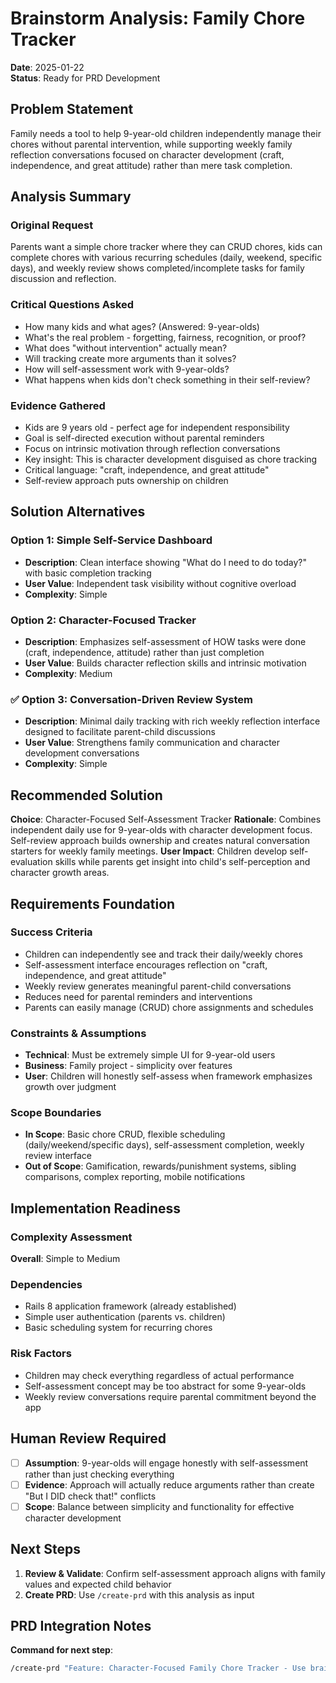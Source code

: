 # Brainstorm Analysis: Family Chore Tracker

**Date**: 2025-01-22  
**Status**: Ready for PRD Development

## Problem Statement
Family needs a tool to help 9-year-old children independently manage their chores without parental intervention, while supporting weekly family reflection conversations focused on character development (craft, independence, and great attitude) rather than mere task completion.

## Analysis Summary
### Original Request
Parents want a simple chore tracker where they can CRUD chores, kids can complete chores with various recurring schedules (daily, weekend, specific days), and weekly review shows completed/incomplete tasks for family discussion and reflection.

### Critical Questions Asked
- How many kids and what ages? (Answered: 9-year-olds)
- What's the real problem - forgetting, fairness, recognition, or proof?
- What does "without intervention" actually mean?
- Will tracking create more arguments than it solves?
- How will self-assessment work with 9-year-olds?
- What happens when kids don't check something in their self-review?

### Evidence Gathered
- Kids are 9 years old - perfect age for independent responsibility
- Goal is self-directed execution without parental reminders
- Focus on intrinsic motivation through reflection conversations
- Key insight: This is character development disguised as chore tracking
- Critical language: "craft, independence, and great attitude"
- Self-review approach puts ownership on children

## Solution Alternatives
### Option 1: Simple Self-Service Dashboard
- **Description**: Clean interface showing "What do I need to do today?" with basic completion tracking
- **User Value**: Independent task visibility without cognitive overload
- **Complexity**: Simple

### Option 2: Character-Focused Tracker
- **Description**: Emphasizes self-assessment of HOW tasks were done (craft, independence, attitude) rather than just completion
- **User Value**: Builds character reflection skills and intrinsic motivation
- **Complexity**: Medium

### ✅ Option 3: Conversation-Driven Review System
- **Description**: Minimal daily tracking with rich weekly reflection interface designed to facilitate parent-child discussions
- **User Value**: Strengthens family communication and character development conversations
- **Complexity**: Simple

## Recommended Solution
**Choice**: Character-Focused Self-Assessment Tracker
**Rationale**: Combines independent daily use for 9-year-olds with character development focus. Self-review approach builds ownership and creates natural conversation starters for weekly family meetings.
**User Impact**: Children develop self-evaluation skills while parents get insight into child's self-perception and character growth areas.

## Requirements Foundation
### Success Criteria
- Children can independently see and track their daily/weekly chores
- Self-assessment interface encourages reflection on "craft, independence, and great attitude"
- Weekly review generates meaningful parent-child conversations
- Reduces need for parental reminders and interventions
- Parents can easily manage (CRUD) chore assignments and schedules

### Constraints & Assumptions
- **Technical**: Must be extremely simple UI for 9-year-old users
- **Business**: Family project - simplicity over features
- **User**: Children will honestly self-assess when framework emphasizes growth over judgment

### Scope Boundaries
- **In Scope**: Basic chore CRUD, flexible scheduling (daily/weekend/specific days), self-assessment completion, weekly review interface
- **Out of Scope**: Gamification, rewards/punishment systems, sibling comparisons, complex reporting, mobile notifications

## Implementation Readiness
### Complexity Assessment
**Overall**: Simple to Medium

### Dependencies
- Rails 8 application framework (already established)
- Simple user authentication (parents vs. children)
- Basic scheduling system for recurring chores

### Risk Factors
- Children may check everything regardless of actual performance
- Self-assessment concept may be too abstract for some 9-year-olds
- Weekly review conversations require parental commitment beyond the app

## Human Review Required
- [ ] **Assumption**: 9-year-olds will engage honestly with self-assessment rather than just checking everything
- [ ] **Evidence**: Approach will actually reduce arguments rather than create "But I DID check that!" conflicts
- [ ] **Scope**: Balance between simplicity and functionality for effective character development

## Next Steps
1. **Review & Validate**: Confirm self-assessment approach aligns with family values and expected child behavior
2. **Create PRD**: Use `/create-prd` with this analysis as input

## PRD Integration Notes
**Command for next step**:
```bash
/create-prd "Feature: Character-Focused Family Chore Tracker - Use brainstorm analysis from 2025-01-22-family-chore-tracker.md"
```